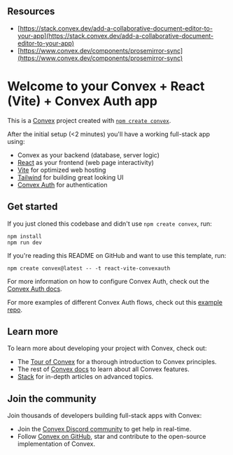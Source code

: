 ## Resources 

- [https://stack.convex.dev/add-a-collaborative-document-editor-to-your-app](https://stack.convex.dev/add-a-collaborative-document-editor-to-your-app) 
- [https://www.convex.dev/components/prosemirror-sync](https://www.convex.dev/components/prosemirror-sync) 



# Welcome to your Convex + React (Vite) + Convex Auth app

This is a [Convex](https://convex.dev/) project created with [`npm create convex`](https://www.npmjs.com/package/create-convex).

After the initial setup (<2 minutes) you'll have a working full-stack app using:

- Convex as your backend (database, server logic)
- [React](https://react.dev/) as your frontend (web page interactivity)
- [Vite](https://vitest.dev/) for optimized web hosting
- [Tailwind](https://tailwindcss.com/) for building great looking UI
- [Convex Auth](https://labs.convex.dev/auth) for authentication

## Get started

If you just cloned this codebase and didn't use `npm create convex`, run:

```
npm install
npm run dev
```

If you're reading this README on GitHub and want to use this template, run:

```
npm create convex@latest -- -t react-vite-convexauth
```

For more information on how to configure Convex Auth, check out the [Convex Auth docs](https://labs.convex.dev/auth/).

For more examples of different Convex Auth flows, check out this [example repo](https://www.convex.dev/templates/convex-auth).

## Learn more

To learn more about developing your project with Convex, check out:

- The [Tour of Convex](https://docs.convex.dev/get-started) for a thorough introduction to Convex principles.
- The rest of [Convex docs](https://docs.convex.dev/) to learn about all Convex features.
- [Stack](https://stack.convex.dev/) for in-depth articles on advanced topics.

## Join the community

Join thousands of developers building full-stack apps with Convex:

- Join the [Convex Discord community](https://convex.dev/community) to get help in real-time.
- Follow [Convex on GitHub](https://github.com/get-convex/), star and contribute to the open-source implementation of Convex.
